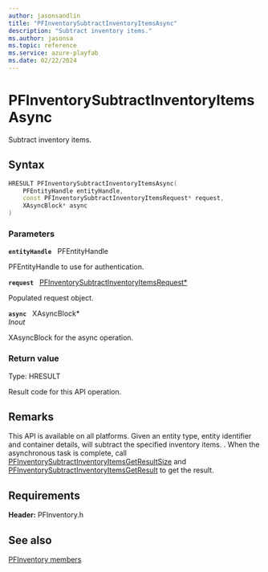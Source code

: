 ```yaml
---
author: jasonsandlin
title: "PFInventorySubtractInventoryItemsAsync"
description: "Subtract inventory items."
ms.author: jasonsa
ms.topic: reference
ms.service: azure-playfab
ms.date: 02/22/2024
---
```


# PFInventorySubtractInventoryItemsAsync  

Subtract inventory items.  

## Syntax  
  
```cpp
HRESULT PFInventorySubtractInventoryItemsAsync(  
    PFEntityHandle entityHandle,  
    const PFInventorySubtractInventoryItemsRequest* request,  
    XAsyncBlock* async  
)  
```  
  
### Parameters  
  
**`entityHandle`** &nbsp; PFEntityHandle  
  
PFEntityHandle to use for authentication.  
  
**`request`** &nbsp; [PFInventorySubtractInventoryItemsRequest*](../../pfinventorytypes/structs/pfinventorysubtractinventoryitemsrequest.md)  
  
Populated request object.  
  
**`async`** &nbsp; XAsyncBlock*  
*_Inout_*  
  
XAsyncBlock for the async operation.  
  
  
### Return value
Type: HRESULT
  
Result code for this API operation.
  
## Remarks  
  
This API is available on all platforms. Given an entity type, entity identifier and container details, will subtract the specified inventory items. . When the asynchronous task is complete, call [PFInventorySubtractInventoryItemsGetResultSize](pfinventorysubtractinventoryitemsgetresultsize.md) and [PFInventorySubtractInventoryItemsGetResult](pfinventorysubtractinventoryitemsgetresult.md) to get the result.
  
## Requirements  
  
**Header:** PFInventory.h
  
## See also  
[PFInventory members](../pfinventory_members.md)  

  
  

